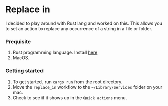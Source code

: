 # Replace in

I decided to play around with Rust lang and worked on this.
This allows you to set an action to replace any occurrence of a string in a file or folder.

### Prequisite
1. Rust programming language. Install [here](https://www.rust-lang.org/learn/get-started)
2. MacOS.

### Getting started
1. To get started, run `cargo run` from the root directory.
2. Move the `replace_in` workflow to the `~/Library/Services` folder on your mac.
3. Check to see if it shows up in the `Quick actions` menu.
